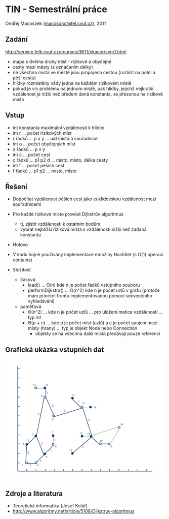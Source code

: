 TIN - Semestrální práce
=======================

Ondřej Macoszek (macosond@fel.cvut.cz), 2011

## Zadání

http://service.felk.cvut.cz/courses/36TI/xkacer/sem7.html

 * mapa s dvěma druhy míst - rizikové a obyčejné
 * cesty mezi městy (s označením délky)
 * ne všechna místa ve městě jsou propojena cestou (rozlišit na polní a pěší cestu)
 * hlídky rozmístěny vždy jedna na každém rizikovém místě
 * pokud je víc problému na jednom místě, pak hlídky, jejichž nejkratší vzdálenost je nižší než předem daná konstanta, se přesunou na rizikové místo

## Vstup
 * int konstanta maximální vzdálenosti k hlídce
 * int r … počet rizikových míst
 * r řádků … p x y … uid místa a souřadnice
 * int o … počet obyčejných míst
 * o řádků … p x y 
 * int c … počet cest
 * c řádků … p1 p2 d … místo, místo, délka cesty
 * int f … počet pěších cest 
 * f řádků … p1 p2 … místo, místo

## Řešení

 * Dopočítat vzdálenost pěších cest jako euklidovskou vzdálenost mezi souřadnicemi
 * Pro každé rizikové místo provést Dijkstrův algoritmus
   * tj. zjistit vzdálenosti k ostatním bodům
   * vybrat nejbližší riziková místa s vzdáleností nižší než zadaná konstanta 
 * Hotovo

 * V kódu hojně používány implementace množiny HashSet (s O(1) operací contains)
 
 * Složitost
   * časová
     * load() … O(n) kde n je počet řádků vstupního souboru
     * performDijkstra() … O(n^2) kde n je počet uzlů v grafu (protože mám prioritní frontu implementovanou pomocí sekvenčního vyhledávání)
   * paměťová
     * Θ(n^2) … kde n je počet uzlů … pro uložení matice vzdáleností … typ int
     * Θ(p + c) … kde p je počet míst (uzlů) a c je počet spojení mezi místy (hrany) … typ je objekt Node nebo Connection
       * objekty se na všechna další místa předávají pouze referencí

## Grafická ukázka vstupních dat
![Ukázka vstupních dat graficky](https://github.com/peruginni/Police-Station-Problem/raw/master/img/data.png)


## Zdroje a literatura
 * Teoretická informatika (Josef Kolář)
 * http://www.algoritmy.net/article/5108/Dijkstruv-algoritmus
